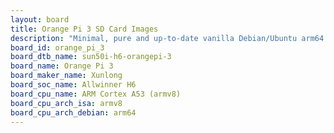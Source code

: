 ```yaml
---
layout: board
title: Orange Pi 3 SD Card Images
description: "Minimal, pure and up-to-date vanilla Debian/Ubuntu arm64 SD card images for Orange Pi 3 by Xunlong, SoC: Allwinner H6, CPU ISA: armv8"
board_id: orange_pi_3
board_dtb_name: sun50i-h6-orangepi-3
board_name: Orange Pi 3
board_maker_name: Xunlong
board_soc_name: Allwinner H6
board_cpu_name: ARM Cortex A53 (armv8)
board_cpu_arch_isa: armv8
board_cpu_arch_debian: arm64
---
```

